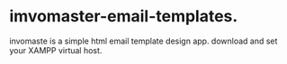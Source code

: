 # imvomaster-email-templates.
 invomaste is a simple html email template design app. download and set your XAMPP virtual host.
